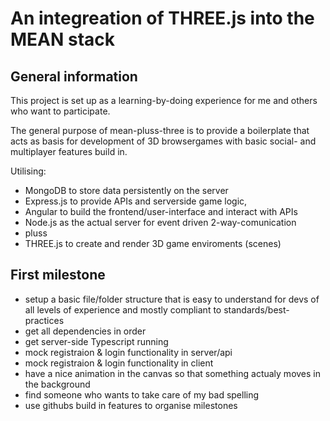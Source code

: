 # An integreation of THREE.js into the MEAN stack

## General information
This project is set up as a learning-by-doing experience for me and others who want to participate.

The general purpose of mean-pluss-three is to provide a boilerplate that acts as basis for development of 3D browsergames with basic social- and multiplayer features build in.

Utilising: 
* MongoDB to store data persistently on the server
* Express.js to provide APIs and serverside game logic,
* Angular to build the frontend/user-interface and interact with APIs
* Node.js as the actual server for event driven 2-way-comunication 
* pluss
* THREE.js to create and render 3D game enviroments (scenes)

## First milestone
* setup a basic file/folder structure that is easy to understand for   devs of all levels of experience and mostly compliant to   standards/best-practices
* get all dependencies in order
* get server-side Typescript running 
* mock registraion & login functionality in server/api
* mock registraion & login functionality in client
* have a nice animation in the canvas so that something actualy moves in the background
* find someone who wants to take care of my bad spelling
* use githubs build in features to organise milestones 






